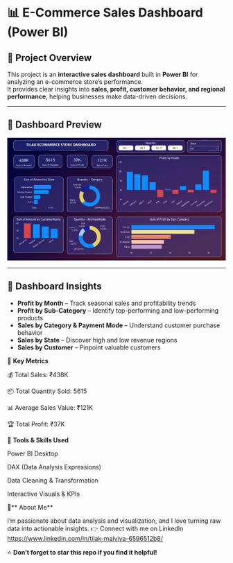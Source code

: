 # 📊 E-Commerce Sales Dashboard (Power BI)

## 🔹 Project Overview  
This project is an **interactive sales dashboard** built in **Power BI** for analyzing an e-commerce store’s performance.  
It provides clear insights into **sales, profit, customer behavior, and regional performance**, helping businesses make data-driven decisions.  

---

## 🔹 Dashboard Preview  

![E-Commerce Sales Dashboard](sales_dashboard.png)

---

## 🔹 Dashboard Insights  
- **Profit by Month** – Track seasonal sales and profitability trends  
- **Profit by Sub-Category** – Identify top-performing and low-performing products  
- **Sales by Category & Payment Mode** – Understand customer purchase behavior  
- **Sales by State** – Discover high and low revenue regions  
- **Sales by Customer** – Pinpoint valuable customers  

🔹 **Key Metrics**

💰 Total Sales: ₹438K

📦 Total Quantity Sold: 5615

📊 Average Sales Value: ₹121K

🏆 Total Profit: ₹37K

🔹 **Tools & Skills Used**

Power BI Desktop

DAX (Data Analysis Expressions)

Data Cleaning & Transformation

Interactive Visuals & KPIs

🔹** About Me**

I’m passionate about data analysis and visualization, and I love turning raw data into actionable insights.
👉 Connect with me on LinkedIn
https://www.linkedin.com/in/tilak-malviya-6596512b8/

⭐ **Don’t forget to star this repo if you find it helpful!**
